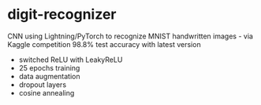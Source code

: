 # digit-recognizer
CNN using Lightning/PyTorch to recognize MNIST handwritten images - via Kaggle competition
98.8% test accuracy with latest version
- switched ReLU with LeakyReLU
- 25 epochs training
- data augmentation
- dropout layers
- cosine annealing
